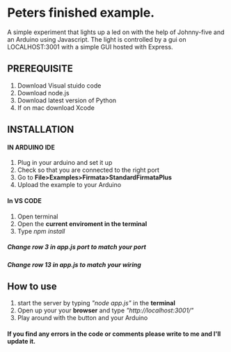 # Peters finished example.
 A simple experiment that lights up a led on with the help of Johnny-five and an Arduino using Javascript. The light is controlled by a gui on LOCALHOST:3001 with a simple GUI hosted with Express.

##      PREREQUISITE
 1. Download Visual stuido code
 2. Download node.js
 3. Download latest version of Python
 4. If on mac download Xcode


##      INSTALLATION
#### IN ARDUINO IDE
 1. Plug in your arduino and set it up
 2. Check so that you are connected to the right port
 3. Go to **File>Examples>Firmata>StandardFirmataPlus**
 4. Upload the example to your Arduino

#### In VS CODE
 1. Open terminal
 2. Open the **current enviroment in the terminal**
 3. Type *npm install*

##### **Change row 3 in app.js port to match your port**
##### **Change row 13 in app.js to match your wiring**

## How to use

 1. start the server by typing *"node app.js"* in the **terminal**
 2. Open up your your **browser** and type *"http://localhost:3001/"*
 3. Play around with the button and your Arduino

#### If you find any errors in the code or comments please write to me and I'll update it. 